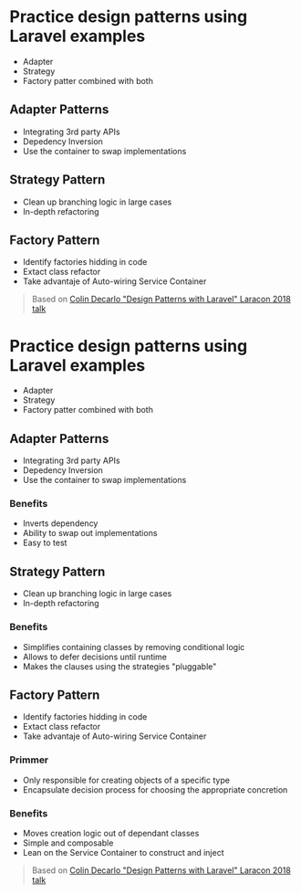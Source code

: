 # Practice design patterns using Laravel examples

- Adapter
- Strategy
- Factory patter combined with both

## Adapter Patterns

- Integrating 3rd party APIs
- Depedency Inversion
- Use the container to swap implementations

## Strategy Pattern

- Clean up branching logic in large cases
- In-depth refactoring

## Factory Pattern

- Identify factories hidding in code
- Extact class refactor
- Take advantaje of Auto-wiring Service Container

> Based on [Colin Decarlo "Design Patterns with Laravel" Laracon 2018 talk](https://www.youtube.com/watch?v=e4ugSgGaCQ0)

# Practice design patterns using Laravel examples

- Adapter
- Strategy
- Factory patter combined with both

## Adapter Patterns

- Integrating 3rd party APIs
- Depedency Inversion
- Use the container to swap implementations

### Benefits

- Inverts dependency
- Ability to swap out implementations
- Easy to test

## Strategy Pattern

- Clean up branching logic in large cases
- In-depth refactoring

### Benefits

- Simplifies containing classes by removing conditional logic
- Allows to defer decisions until runtime
- Makes the clauses using the strategies "pluggable"

## Factory Pattern

- Identify factories hidding in code
- Extact class refactor
- Take advantaje of Auto-wiring Service Container

### Primmer

- Only responsible for creating objects of a specific type
- Encapsulate decision process for choosing the appropriate concretion

### Benefits

- Moves creation logic out of dependant classes
- Simple and composable
- Lean on the Service Container to construct and inject

> Based on [Colin Decarlo "Design Patterns with Laravel" Laracon 2018 talk](https://www.youtube.com/watch?v=e4ugSgGaCQ0)

